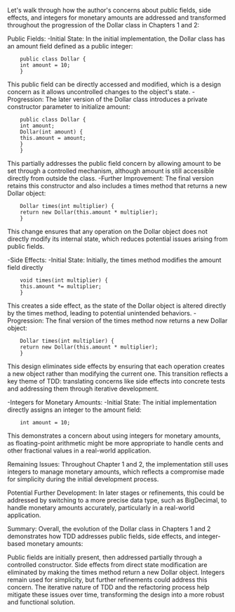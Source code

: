 Let's walk through how the author's concerns about public fields, side effects, and integers for monetary amounts 
are addressed and transformed throughout the progression of the Dollar class in Chapters 1 and 2:

Public Fields:
    -Initial State: In the initial implementation, the Dollar class has an amount field 
defined as a public integer:

        public class Dollar {
        int amount = 10;
        }

This public field can be directly accessed and modified, which is a design concern 
as it allows uncontrolled changes to the object's state.
    -Progression: The later version of the Dollar class introduces a private constructor parameter 
to initialize amount:

        public class Dollar {
        int amount;
        Dollar(int amount) {
        this.amount = amount;
        }
        }

This partially addresses the public field concern by allowing amount to be set through a controlled mechanism, 
although amount is still accessible directly from outside the class.
    -Further Improvement: The final version retains this constructor and also includes a times method that returns a new Dollar object:

        Dollar times(int multiplier) {
        return new Dollar(this.amount * multiplier);
        }


This change ensures that any operation on the Dollar object does not directly modify its internal state, 
which reduces potential issues arising from public fields.
    
-Side Effects:
    -Initial State: Initially, the times method modifies the amount field directly

        void times(int multiplier) {
        this.amount *= multiplier;
        }


This creates a side effect, 
as the state of the Dollar object is altered directly by the times method, leading to potential unintended behaviors.
    -Progression: The final version of the times method now returns a new Dollar object:

        Dollar times(int multiplier) {
        return new Dollar(this.amount * multiplier);
        }


This design eliminates side effects by ensuring that each operation creates a new object 
rather than modifying the current one. 
This transition reflects a key theme of TDD: translating concerns like side effects 
into concrete tests and addressing them through iterative development.

-Integers for Monetary Amounts:
    -Initial State: The initial implementation directly assigns an integer to the amount field:

        int amount = 10;

This demonstrates a concern about using integers for monetary amounts, 
as floating-point arithmetic might be more appropriate to handle cents and other fractional values in a real-world application.

Remaining Issues: 
Throughout Chapter 1 and 2, the implementation still uses integers to manage monetary amounts, 
which reflects a compromise made for simplicity during the initial development process.

Potential Further Development: 
In later stages or refinements, this could be addressed by switching to a more precise data type, such as BigDecimal, 
to handle monetary amounts accurately, particularly in a real-world application.

Summary:
Overall, the evolution of the Dollar class in Chapters 1 and 2 demonstrates 
how TDD addresses public fields, side effects, and integer-based monetary amounts:

Public fields are initially present, then addressed partially through a controlled constructor.
Side effects from direct state modification are eliminated by making the times method return a new Dollar object.
Integers remain used for simplicity, but further refinements could address this concern.
The iterative nature of TDD and the refactoring process help mitigate these issues over time, 
transforming the design into a more robust and functional solution.
